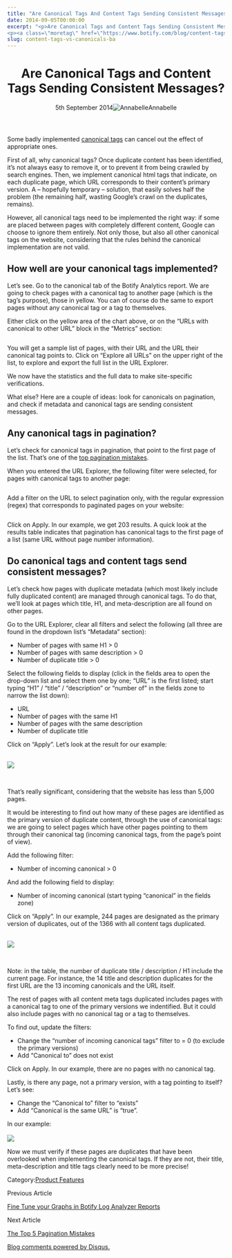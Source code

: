 ```yaml
---
title: "Are Canonical Tags And Content Tags Sending Consistent Messages?"
date: 2014-09-05T00:00:00
excerpt: "<p>Are Canonical Tags and Content Tags Sending Consistent Messages? 5th September 2014Annabelle Some badly implemented canonical tags can cancel out the effect of appropriate ones. First of all, why canonical tags? Once duplicate content has been identified, it&#8217;s not always easy to remove it, or to prevent it from being crawled by search engines. Then,&hellip; </p>
<p><a class=\"moretag\" href=\"https://www.botify.com/blog/content-tags-vs-canonicals-ba\">Read the full article</a></p>"
slug: content-tags-vs-canonicals-ba
---
```


<header class="text-center">
<h1 class="font-internacional font-regular normal text-header-one leading-header-one text-typography-accent-2">Are Canonical Tags and Content Tags Sending Consistent Messages?</h1>
<div class="flex items-center justify-center my-3"><span class="mr-1 font-internacional font-regular normal text-base leading-none text-typography-primary-lighter">5th September 2014</span><img decoding="async" alt="Annabelle" class="rounded-full w-10 h-10" src="//images.ctfassets.net/tp56mevc46jo/2fCkDEsbiQSWGIkcWs40mG/e548033eda97a957ca690bdc814ed048/HS-PNG-100x100-Annabelle_Bouard.png"><span class="ml-1 font-internacional font-regular normal text-base leading-none text-typography-primary">Annabelle</span></div>
</header>
<p><span class="font-roboto font-regular normal text-base leading-none Markdown__Container"></span></p>
<p>Some badly implemented <a href="https://www.botify.com/learn/basics/canonical-tags" data-internallinksmanager029f6b8e52c="6" title="canonical tags" target="_blank" rel="noopener">canonical tags</a> can cancel out the effect of appropriate ones.</p>
<p>First of all, why canonical tags? Once duplicate content has been identified, it&#8217;s not always easy to remove it, or to prevent it from being crawled by search engines. Then, we implement canonical html tags that indicate, on each duplicate page, which URL corresponds to their content&#8217;s primary version. A &#8211; hopefully temporary &#8211; solution, that easily solves half the problem (the remaining half, wasting Google&#8217;s crawl on the duplicates, remains).</p>
<p>However, all canonical tags need to be implemented the right way: if some are placed between pages with completely different content, Google can choose to ignore them entirely. Not only those, but also all other canonical tags on the website, considering that the rules behind the canonical implementation are not valid.</p>
<h2 id="how-well-are-your-canonical-tags-implemented-">How well are your canonical tags implemented?</h2>
<p>Let&#8217;s see. Go to the canonical tab of the Botify Analytics report. We are going to check pages with a canonical tag to another page (which is the tag&#8217;s purpose), those in yellow. You can of course do the same to export pages without any canonical tag or a tag to themselves.</p>
<p><img decoding="async" alt="" src="https://gm01botify.wpengine.com/wp-content/uploads/2020/01/20140904_112036_cano-metrics-chart.png"><br />
Either click on the yellow area of the chart above, or on the &#8220;URLs with canonical to other URL&#8221; block in the &#8220;Metrics&#8221; section:</p>
<p><img decoding="async" alt="" src="https://gm01botify.wpengine.com/wp-content/uploads/2020/01/20140904_112337_cano-urls-to-differnt.png"></p>
<p>You will get a sample list of pages, with their URL and the URL their canonical tag points to. Click on &#8220;Explore all URLs&#8221; on the upper right of the list, to explore and export the full list in the URL Explorer.</p>
<p>We now have the statistics and the full data to make site-specific verifications.</p>
<p>What else? Here are a couple of ideas: look for canonicals on pagination, and check if metadata and canonical tags are sending consistent messages.</p>
<h2 id="any-canonical-tags-in-pagination-">Any canonical tags in pagination?</h2>
<p>Let&#8217;s check for canonical tags in pagination, that point to the first page of the list. That&#8217;s one of the <a href="https://www.botify.com/blog/top-5-pagination-mistakes">top pagination mistakes</a>.</p>
<p>When you entered the URL Explorer, the following filter were selected, for pages with canonical tags to another page:</p>
<p><img decoding="async" alt="" src="https://gm01botify.wpengine.com/wp-content/uploads/2020/01/20140904_113340_cano-URLE-filters-cano-is-same.png"></p>
<p>Add a filter on the URL to select pagination only, with the regular expression (regex) that corresponds to paginated pages on your website:</p>
<p><img decoding="async" alt="" src="https://gm01botify.wpengine.com/wp-content/uploads/2020/01/20140904_113340_cano-URLE-filters-cano-pag.png"></p>
<p>Click on Apply. In our example, we get 203 results. A quick look at the results table indicates that pagination has canonical tags to the first page of a list (same URL without page number information).</p>
<h2 id="do-canonical-tags-and-content-tags-send-consistent-messages-">Do canonical tags and content tags send consistent messages?</h2>
<p>Let&#8217;s check how pages with duplicate metadata (which most likely include fully duplicated content) are managed through canonical tags. To do that, we&#8217;ll look at pages which title, H1, and meta-description are all found on other pages.</p>
<p>Go to the URL Explorer, clear all filters and select the following (all three are found in the dropdown list&#8217;s &#8220;Metadata&#8221; section):</p>
<ul>
<li>Number of pages with same H1 &gt; 0</li>
<li>Number of pages with same description &gt; 0</li>
<li>Number of duplicate title &gt; 0</li>
</ul>
<p>Select the following fields to display (click in the fields area to open the drop-down list and select them one by one; &#8220;URL&#8221; is the first listed;  start typing &#8220;H1&#8221; / &#8220;title&#8221; / &#8220;description&#8221; or &#8220;number of&#8221; in the fields zone to narrow the list down):</p>
<ul>
<li>URL</li>
<li>Number of pages with the same H1</li>
<li>Number of pages with the same description</li>
<li>Number of duplicate title</li>
</ul>
<p>Click on &#8220;Apply&#8221;. Let&#8217;s look at the result for our example:</p>
<p><a href="https://gm01botify.wpengine.com/wp-content/uploads/2020/01/20140904_105247_tags-URLE-dup-all-tags-results-table.png" target="blank" rel="noopener noreferrer"><br />
<img decoding="async" src="https://gm01botify.wpengine.com/wp-content/uploads/2020/01/20140904_105247_tags-URLE-dup-all-tags-results-table.png" style="align: center"></a></p>
<p><a href="https://gm01botify.wpengine.com/wp-content/uploads/2020/01/20140904_105247_tags-URLE-dup-all-tags-results-table.png" target="blank" rel="noopener noreferrer"><br />
</a><a href="https://gm01botify.wpengine.com/wp-content/uploads/2020/01/20140904_105247_tags-URLE-dup-all-tags-results-table.png" target="blank" rel="noopener noreferrer"></a></p>
<p>That&#8217;s really significant, considering that the website has less than 5,000 pages.</p>
<p>It would be interesting to find out how many of these pages are identified as the primary version of duplicate content, through the use of canonical tags: we are going to select pages which have other pages pointing to them through their canonical tag (incoming canonical tags, from the page&#8217;s point of view).</p>
<p>Add the following filter:</p>
<ul>
<li>Number of incoming canonical &gt; 0</li>
</ul>
<p>And add the following field to display:</p>
<ul>
<li>Number of incoming canonical (start typing &#8220;canonical&#8221; in the fields zone)</li>
</ul>
<p>Click on &#8220;Apply&#8221;. In our example, 244 pages are designated as the primary version of duplicates, out of the 1366 with all content tags duplicated.</p>
<p><a href="https://gm01botify.wpengine.com/wp-content/uploads/2020/01/20140904_064013_tags-URLE-dup-incoming-cano-results-table.png" target="blank" rel="noopener noreferrer"><br />
<img decoding="async" src="https://gm01botify.wpengine.com/wp-content/uploads/2020/01/20140904_064013_tags-URLE-dup-incoming-cano-results-table.png" style="align: center"></a></p>
<p><a href="https://gm01botify.wpengine.com/wp-content/uploads/2020/01/20140904_064013_tags-URLE-dup-incoming-cano-results-table.png" target="blank" rel="noopener noreferrer"><br />
</a><a href="https://gm01botify.wpengine.com/wp-content/uploads/2020/01/20140904_064013_tags-URLE-dup-incoming-cano-results-table.png" target="blank" rel="noopener noreferrer"></a></p>
<p>Note: in the table, the number of duplicate title / description / H1 include the current page. For instance, the 14 title and description duplicates for the first URL are the 13 incoming canonicals and the URL itself.</p>
<p>The rest of pages with all content meta tags duplicated includes pages with a canonical tag to one of the primary versions we indentified. But it could also include pages with no canonical tag or a tag to themselves.</p>
<p>To find out, update the filters:</p>
<ul>
<li>Change the &#8220;number of incoming canonical tags&#8221; filter to  = 0 (to exclude the primary versions)</li>
<li>Add &#8220;Canonical to&#8221; does not exist</li>
</ul>
<p>Click on Apply. In our example, there are no pages with no canonical tag.</p>
<p>Lastly, is there any page, not a primary version, with a tag pointing to itself? Let&#8217;s see:</p>
<ul>
<li>Change the &#8220;Canonical to&#8221; filter to &#8220;exists&#8221;</li>
<li>Add &#8220;Canonical is the same URL&#8221; is &#8220;true&#8221;.</li>
</ul>
<p>In our example:<br />
<a href="https://gm01botify.wpengine.com/wp-content/uploads/2020/01/20140905_025401_cano-URLE-table-cano-self.png" target="blank" rel="noopener noreferrer"><br />
<img decoding="async" src="https://gm01botify.wpengine.com/wp-content/uploads/2020/01/20140905_025401_cano-URLE-table-cano-self.png" style="align: center"></a></p>
<p>Now we must verify if these pages are duplicates that have been overlooked when implementing the canonical tags. If they are not, their title, meta-description and title tags clearly need to be more precise!</p>
<div class="tags leading-big border-t border-b border-brand-quaternary-lighter mt-4"><span class="mr-1 font-roboto font-regular normal text-base leading-none">Category:</span><span><a class="uppercase text-typography-accent-1" href="/platform">Product Features</a></span></div>
<footer class="flex justify-center my-5 mx-5">
<div class="mr-1 w-1/2 text-right">
<p><span class="font-internacional font-regular normal text-base leading-none text-typography-primary">Previous Article</span></p>
<p><a class="inline-block mt-2" href="/platform/botify-analytics/loganalyzer"><span class="font-roboto font-regular normal text-base leading-none text-typography-accent-4">Fine Tune your Graphs in Botify Log Analyzer Reports</span></a></p>
</div>
<div class="ml-1 w-1/2">
<p><span class="font-internacional font-regular normal text-base leading-none text-typography-primary">Next Article</span></p>
<p><a class="inline-block mt-2" href="/blog/top-5-pagination-mistakes"><span class="font-roboto font-regular normal text-base leading-none text-typography-accent-4">The Top 5 Pagination Mistakes</span></a></p>
</div>
</footer>
<div shortname="botify" title="Are Canonical Tags and Content Tags Sending Consistent Messages?" url="https://www.botify.com/blog/content-tags-vs-canonicals-BA">
<div id="disqus_thread_old"></div>
<p><a class="dsq-brlink" href="http://disqus.com">Blog comments powered by <span class="logo-disqus">Disqus</span>.</a></p>
</div>
